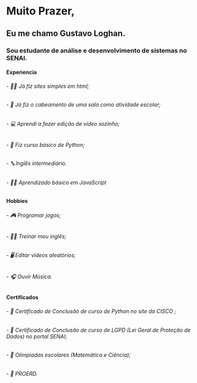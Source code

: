 # Muito Prazer, 

## Eu me chamo Gustavo Loghan. 

### Sou estudante de análise e desenvolvimento de sistemas no SENAI. 

#### Experiencia 

###### - 👨‍💻 Já fiz sites simples em html; 

###### - 🔌 Já fiz o cabeamento de uma sala como atividade escolar; 

###### - 💻 Aprendi a fazer edição de vídeo sozinho; 

###### - 🐍 Fiz curso básico de Python; 

###### - 🔤 Inglês intermediário.

###### - 👨‍💻 Aprendizado básico em JavaScript

#### Hobbies 

###### - 🎮 Programar jogos;

###### - 🏋️‍♂ Treinar meu inglês;

###### - 🖥 Editar vídeos aleatórios;

###### - 🎧 Ouvir Música.

#### Certificados 

###### - 🧾 Certificado de Conclusão de curso de Python no site da CISCO ;

###### - 📃 Certificado de Conclusão de curso de LGPD (Lei Geral de Proteção de Dados) no portal SENAI;

###### - 📑 Olímpiadas escolares (Matemática e Ciência); 

###### - 📄 PROERD.
